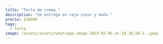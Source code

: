 ```yaml
---
title: "Torta de crema "
description: "Se entrega en caja visor y moño "
precio: $10000
tags:
  - torta
image: /assets/assets/whatsapp-image-2023-03-05-at-10.38.58-1-.jpeg
---
```

